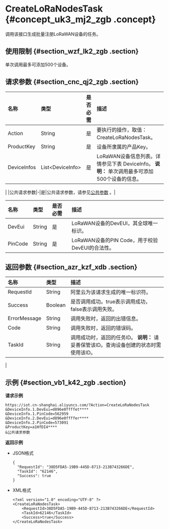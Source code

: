 # CreateLoRaNodesTask {#concept_uk3_mj2_zgb .concept}

调用该接口生成批量注册LoRaWAN设备的任务。

## 使用限制 {#section_wzf_lk2_zgb .section}

单次调用最多可添加500个设备。

## 请求参数 {#section_cnc_qj2_zgb .section}

|名称|类型|是否必需|描述|
|:-|:-|:---|:-|
|Action|String|是|要执行的操作，取值：CreateLoRaNodesTask。|
|ProductKey|String|是|设备所隶属的产品Key。|
|DeviceInfos|List<DeviceInfo\>|是|LoRaWAN设备信息列表。详情参见下表 DeviceInfo。 **说明：** 单次调用最多可添加500个设备的信息。

 |
|公共请求参数|-|是|公共请求参数，请参见[公共参数](cn.zh-CN/云端开发指南/云端API参考/公共参数.md#) 。|

|名称|类型|是否必需|描述|
|:-|:-|:---|:-|
|DevEui|String|是|LoRaWAN设备的DevEUI，其全球唯一标识。|
|PinCode|String|是|LoRaWAN设备的PIN Code，用于校验DevEUI的合法性。|

## 返回参数 {#section_azr_kzf_xdb .section}

|名称|类型|描述|
|:-|:-|:-|
|RequestId|String|阿里云为该请求生成的唯一标识符。|
|Success|Boolean|是否调用成功。true表示调用成功，false表示调用失败。|
|ErrorMessage|String|调用失败时，返回的出错信息。|
|Code|String|调用失败时，返回的错误码。|
|TaskId|String|调用成功时，返回的任务ID。 **说明：** 请妥善保管该ID。查询设备创建的状态时需使用该ID。

 |

## 示例 {#section_vb1_k42_zgb .section}

**请求示例**

```
https://iot.cn-shanghai.aliyuncs.com/?Action=CreateLoRaNodesTask
&DeviceInfo.1.DevEui=d896e0ffffet****
&DeviceInfo.1.PinCode=562959
&DeviceInfo.2.DevEui=d896e0ffffer****
&DeviceInfo.2.PinCode=573091
&ProductKey=a1HfDI4****
&公共请求参数
```

**返回示例**

-   JSON格式

    ```
    {
      "RequestId": "38D5FDA5-19B9-445D-8713-213B743266DE",
      "TaskId": "62146",
      "Success": true
    }
    ```

-   XML格式

    ```
    <?xml version="1.0" encoding="UTF-8" ?>
    <CreateLoRaNodesTask>
    	<RequestId>38D5FDA5-19B9-445D-8713-213B743266DE</RequestId>
    	<TaskId>62146</TaskId>
    	<Success>true</Success>
    </CreateLoRaNodesTask>
    ```


